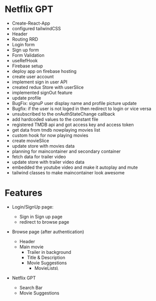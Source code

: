 # Netflix GPT

- Create-React-App
- configured tailwindCSS
- Header
- Routing RRD
- Login form
- Sign up form
- Form Validation
- useRefHook
- Firebase setup
- deploy app on firebase hosting
- create user account
- implement sign in user API
- created redux Store with userSlice
- implemented signOut feature
- update profile
- BugFix: signuP user display name and profile picture update
- Bugfix: if the user is not loged in then redirect to login or vice versa
- unsubscribed to the onAuthStateChange callback
- add hardcoded values to the constant file
- registered TMDB api and got access key and access token
- get data from tmdb nowplaying movies list
- custom hook for now playing movies
- create movieSlice
- update store with movies data
- planning for maincontainer and secondary container
- fetch data for trailer video
- update store with trailer video data
- embedded the youtube video and make it autoplay and mute
- tailwind classes to make maincontainer look awesome

# Features

- Login/SignUp page:

  - Sign in Sign up page
  - redirect to browse page

- Browse page (after authentication)

  - Header
  - Main movie
    - Trailer in background
    - Title & Description
    - Movie Suggestions
      - MovieLists\

- Netflix GPT
  - Search Bar
  - Movie Suggestions
